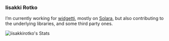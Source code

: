 ### Iisakki Rotko

I’m currently working for [widgetti](https://github.com/widgetti), mostly on [Solara](https://github.com/widgetti/solara), but also contributing to the underlying libraries, and some third party ones.

![iisakkirotko's Stats](https://github-readme-stats.vercel.app/api?username=iisakkirotko&theme=vue-dark&show_icons=true&hide_border=true&count_private=true)